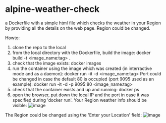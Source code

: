 # alpine-weather-check
a Dockerfile with a simple html file which checks the weather in your Region by providing all the details on the web page. Region could be changed.

Howto:
1. clone the repo to the local
2. from the local directory with the Dockerfile, build the image: docker build -t <image_name:tag> .
3. check that the image exists:
  docker images
4. run the container using the image which was created (in interractive mode and as a daemon):
  docker run -it -d <image_name:tag>
Port could be changed in case the default 80 is occupied (port 9095 used as an example):  docker run -it -d -p 9095:80 <image_name:tag>
5. check that the container exists and up and running:
  docker ps
6. open the browser, put down the local IP and the port in case it was specified during 'docker run'. Your Region weather info should be visible:
![image](https://github.com/4sokol/alpine-weather-check/assets/72856789/532b4fb6-9d52-4307-8b47-94c7467ec889)

The Region could be changed using the 'Enter your Location' field:
![image](https://github.com/4sokol/alpine-weather-check/assets/72856789/f358d757-5e13-4f88-82d1-123abd855c9e)
